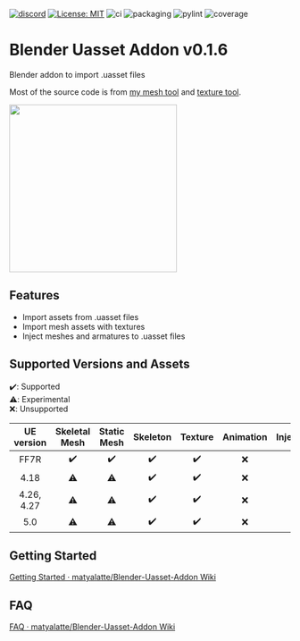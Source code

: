 [![discord](https://badgen.net/badge/icon/discord?icon=discord&label)](https://discord.gg/Qx2Ff3MByF)
[![License: MIT](https://img.shields.io/badge/License-MIT-yellow.svg)](https://opensource.org/licenses/MIT)
![ci](https://github.com/matyalatte/Blender-Uasset-Addon/actions/workflows/ci.yml/badge.svg)
![packaging](https://github.com/matyalatte/Blender-Uasset-Addon/actions/workflows/main.yml/badge.svg)
![pylint](https://img.shields.io/endpoint?url=https://gist.githubusercontent.com/matyalatte/f1a5f45e1346698f50387619ff6c5bf7/raw/blender_uasset_addon_pylint_badge.json)
![coverage](https://img.shields.io/endpoint?url=https://gist.githubusercontent.com/matyalatte/0ca588aa8786d78c95ce2acdeb90635c/raw/blender_uasset_addon_pytest_badge.json)

# Blender Uasset Addon v0.1.6
Blender addon to import .uasset files

Most of the source code is from [my mesh tool](https://github.com/matyalatte/FF7R-mesh-importer) and [texture tool](https://github.com/matyalatte/UE4-DDS-Tools).


<img src="https://user-images.githubusercontent.com/69258547/176998434-48f409f4-55c6-4100-9e31-e5797f7c79c9.png" width="300">

## Features

- Import assets from .uasset files
- Import mesh assets with textures
- Inject meshes and armatures to .uasset files

## Supported Versions and Assets

:heavy_check_mark:: Supported<br>
:warning:: Experimental<br>
:x:: Unsupported

| UE version | Skeletal Mesh | Static Mesh | Skeleton | Texture | Animation | Injection |
| :---: |:---:|:---:|:---:|:---:|:---:|:---:|
| FF7R | :heavy_check_mark: | :heavy_check_mark: | :heavy_check_mark: | :heavy_check_mark: | :x: | :heavy_check_mark: |
| 4.18 | :warning: | :warning: | :heavy_check_mark:  | :heavy_check_mark: | :x: | :warning: |
| 4.26, 4.27| :warning: | :warning: | :heavy_check_mark: | :heavy_check_mark: | :x: | :x: |
| 5.0 | :warning: | :warning: | :heavy_check_mark: | :heavy_check_mark: | :x: | :x: |

## Getting Started
[Getting Started · matyalatte/Blender-Uasset-Addon Wiki](https://github.com/matyalatte/Blender-Uasset-Addon/wiki/Getting-Started)

## FAQ
[FAQ · matyalatte/Blender-Uasset-Addon Wiki](https://github.com/matyalatte/Blender-Uasset-Addon/wiki/FAQ)
